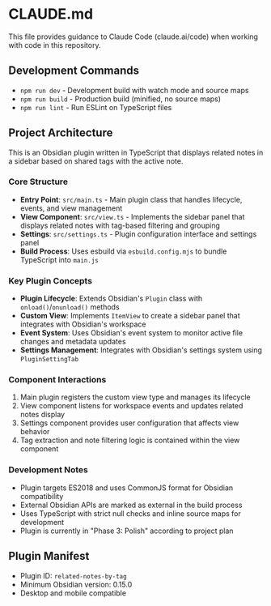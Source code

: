 # CLAUDE.md

This file provides guidance to Claude Code (claude.ai/code) when working with code in this repository.

## Development Commands

- `npm run dev` - Development build with watch mode and source maps
- `npm run build` - Production build (minified, no source maps)
- `npm run lint` - Run ESLint on TypeScript files

## Project Architecture

This is an Obsidian plugin written in TypeScript that displays related notes in a sidebar based on shared tags with the active note.

### Core Structure

- **Entry Point**: `src/main.ts` - Main plugin class that handles lifecycle, events, and view management
- **View Component**: `src/view.ts` - Implements the sidebar panel that displays related notes with tag-based filtering and grouping
- **Settings**: `src/settings.ts` - Plugin configuration interface and settings panel
- **Build Process**: Uses esbuild via `esbuild.config.mjs` to bundle TypeScript into `main.js`

### Key Plugin Concepts

- **Plugin Lifecycle**: Extends Obsidian's `Plugin` class with `onload()`/`onunload()` methods
- **Custom View**: Implements `ItemView` to create a sidebar panel that integrates with Obsidian's workspace
- **Event System**: Uses Obsidian's event system to monitor active file changes and metadata updates
- **Settings Management**: Integrates with Obsidian's settings system using `PluginSettingTab`

### Component Interactions

1. Main plugin registers the custom view type and manages its lifecycle
2. View component listens for workspace events and updates related notes display
3. Settings component provides user configuration that affects view behavior
4. Tag extraction and note filtering logic is contained within the view component

### Development Notes

- Plugin targets ES2018 and uses CommonJS format for Obsidian compatibility
- External Obsidian APIs are marked as external in the build process
- Uses TypeScript with strict null checks and inline source maps for development
- Plugin is currently in "Phase 3: Polish" according to project plan

## Plugin Manifest

- Plugin ID: `related-notes-by-tag`
- Minimum Obsidian version: 0.15.0
- Desktop and mobile compatible